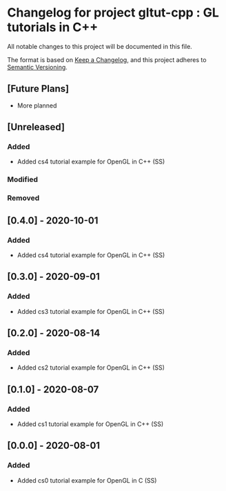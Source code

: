 # Changelog for project gltut-cpp : GL tutorials in C++

All notable changes to this project will be documented in this file.

The format is based on [Keep a Changelog](https://keepachangelog.com/en/1.0.0/),
and this project adheres to [Semantic Versioning](https://semver.org/spec/v2.0.0.html).

## [Future Plans]

- More planned

## [Unreleased]

### Added
- Added cs4 tutorial example for OpenGL in C++ (SS)

### Modified

### Removed

## [0.4.0] - 2020-10-01

### Added
- Added cs4 tutorial example for OpenGL in C++ (SS)

## [0.3.0] - 2020-09-01

### Added
- Added cs3 tutorial example for OpenGL in C++ (SS)

## [0.2.0] - 2020-08-14

### Added
- Added cs2 tutorial example for OpenGL in C++ (SS)

## [0.1.0] - 2020-08-07

### Added
- Added cs1 tutorial example for OpenGL in C++ (SS)

## [0.0.0] - 2020-08-01

### Added
- Added cs0 tutorial example for OpenGL in C (SS)
